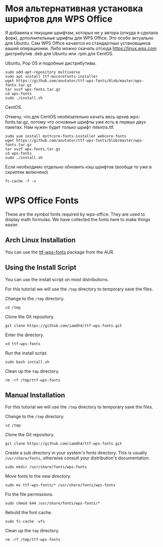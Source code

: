 # Моя альтернативная установка шрифтов для WPS Office
Я добавила к текущим шрифтам, которых не у автора (откуда я сделала форк), дополнительные шрифты для WPS Office. Это особо актуально для Ubuntu.
Сам WPS Office качается из стандартных установщиков вашей операционки. Либо можно скачать отсюда https://linux.wps.com дистрибутив .deb для Ubuntu или .rpm для CentOS.

Ubuntu, Pop OS и подобные дистрибутивы.
```
sudo add-apt-repository multiverse
sudo apt install ttf-mscorefonts-installer
wget https://github.com/anutator/ttf-wps-fonts/blob/master/wps-fonts.tar.gz
tar xvzf wps-fonts.tar.gz
cd wps-fonts
sudo ./install.sh
```
CentOS.

Отмечу, что для CentOS необязательно качать весь архив wps-fonts.tar.gz, потому что основные шрифты уже есть в первых двух пакетах. Нам нужен будет только шрифт mtextra.ttf.
```
sudo yum install msttcore-fonts-installer webcore-fonts
wget https://github.com/anutator/ttf-wps-fonts/blob/master/wps-fonts.tar.gz
tar xvzf wps-fonts.tar.gz
cd wps-fonts
sudo ./install.sh
```
Если необходимо отдельно обновить кэш шрифтов (вообще то уже в скриптек включено)
```
fc-cache -f -v
```

# WPS Office Fonts

These are the symbol fonts required by wps-office. They are used to display math formulas. We have collected the fonts here to make things easier.

## Arch Linux Installation

You can use the [ttf-wps-fonts](https://aur.archlinux.org/packages/ttf-wps-fonts/)  package from the AUR.

## Using the Install Script

You can use the install script on most distributions.

For this tutorial we will use the `/tmp` directory to temporary save the files.

Change to the `/tmp` directory.
```
cd /tmp
```

Clone the Git repository.
```
git clone https://github.com/iamdh4/ttf-wps-fonts.git
```

Enter the directory.
```
cd ttf-wps-fonts
```

Run the install script.
```
sudo bash install.sh
```

Clean up the `tmp` directory.
```
rm -rf /tmp/ttf-wps-fonts
```
## Manual Installation

For this tutorial we will use the `/tmp` directory to temporary save the files.

Change to the `/tmp` directory.
```
cd /tmp
```

Clone the Git repository.
```
git clone https://github.com/iamdh4/ttf-wps-fonts.git
```

Create a sub directory in your system's fonts directory. This is usually `/usr/share/fonts`, otherwise consult your distribution's documentation.
```
sudo mkdir /usr/share/fonts/wps-fonts
```

Move fonts to the new directory.
```
sudo mv ttf-wps-fonts/* /usr/share/fonts/wps-fonts
```

Fix the file permissions.
```
sudo chmod 644 /usr/share/fonts/wps-fonts/*
```
Rebuild the font cache.
```
sudo fc-cache -vfs
```

Clean up the `tmp` directory.
```
rm -rf /tmp/ttf-wps-fonts
```





